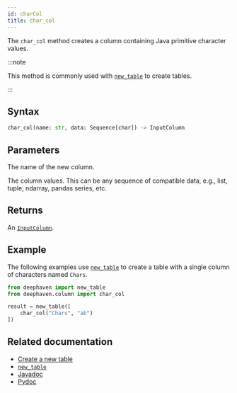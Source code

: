```yaml
---
id: charCol
title: char_col
---
```


The `char_col` method creates a column containing Java primitive character values.

:::note

This method is commonly used with [`new_table`](./newTable.md) to create tables.

:::

## Syntax

```python syntax
char_col(name: str, data: Sequence[char]) -> InputColumn
```

## Parameters

<ParamTable>
<Param name="name" type="str">

The name of the new column.

</Param>
<Param name="data" type="Sequence[char]">

The column values. This can be any sequence of compatible data, e.g., list, tuple, ndarray, pandas series, etc.

</Param>
</ParamTable>

## Returns

An [`InputColumn`](https://deephaven.io/core/pydoc/code/deephaven.column.html#deephaven.column.InputColumn).

## Example

The following examples use [`new_table`](./newTable.md) to create a table with a single column of characters named `Chars`.

```python order=result
from deephaven import new_table
from deephaven.column import char_col

result = new_table([
    char_col("Chars", "ab")
])
```

## Related documentation

- [Create a new table](../../../how-to-guides/new-table.md)
- [`new_table`](./newTable.md)
- [Javadoc](<https://deephaven.io/core/javadoc/io/deephaven/engine/util/TableTools.html#charCol(java.lang.String,char...)>)
- [Pydoc](https://deephaven.io/core/pydoc/code/deephaven.column.html?highlight=char#deephaven.column.char_col)
